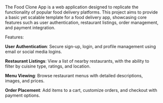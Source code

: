 The Food Clone App is a web application designed to replicate the functionality of popular food delivery platforms.
This project aims to provide a basic yet scalable template for a food delivery app, showcasing core features such as user authentication,
restaurant listings, order management, and payment integration.


Features:

**User Authentication**: Secure sign-up, login, and profile management using email or social media logins.

**Restaurant Listings**: View a list of nearby restaurants, with the ability to filter by cuisine type, ratings, and location.

**Menu Viewing**: Browse restaurant menus with detailed descriptions, images, and prices.

**Order Placement**: Add items to a cart, customize orders, and checkout with payment options.
